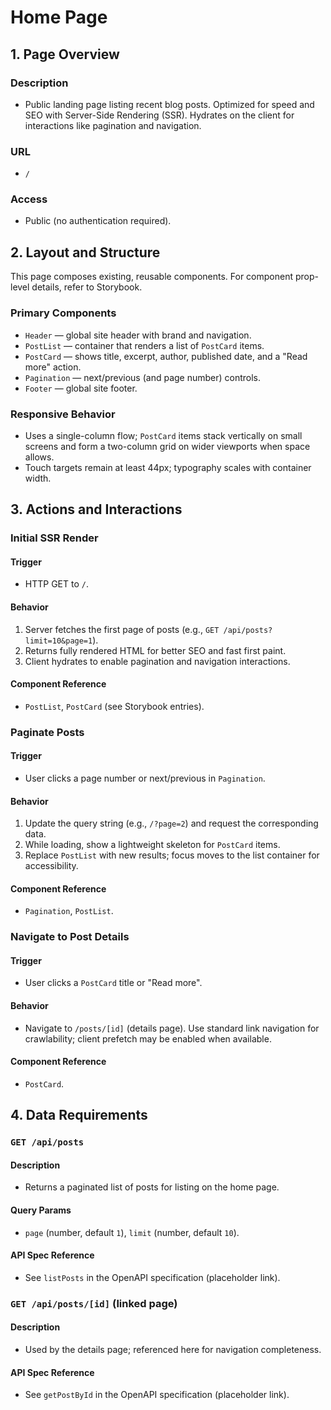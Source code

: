 # Home Page

## 1. Page Overview

### Description
- Public landing page listing recent blog posts. Optimized for speed and SEO with Server-Side Rendering (SSR). Hydrates on the client for interactions like pagination and navigation.

### URL
- `/`

### Access
- Public (no authentication required).

## 2. Layout and Structure

This page composes existing, reusable components. For component prop-level details, refer to Storybook.

### Primary Components
- `Header` — global site header with brand and navigation.
- `PostList` — container that renders a list of `PostCard` items.
- `PostCard` — shows title, excerpt, author, published date, and a "Read more" action.
- `Pagination` — next/previous (and page number) controls.
- `Footer` — global site footer.

### Responsive Behavior
- Uses a single-column flow; `PostCard` items stack vertically on small screens and form a two-column grid on wider viewports when space allows.
- Touch targets remain at least 44px; typography scales with container width.

## 3. Actions and Interactions

### Initial SSR Render

#### Trigger
- HTTP GET to `/`.

#### Behavior
1. Server fetches the first page of posts (e.g., `GET /api/posts?limit=10&page=1`).
2. Returns fully rendered HTML for better SEO and fast first paint.
3. Client hydrates to enable pagination and navigation interactions.

#### Component Reference
- `PostList`, `PostCard` (see Storybook entries).

### Paginate Posts

#### Trigger
- User clicks a page number or next/previous in `Pagination`.

#### Behavior
1. Update the query string (e.g., `/?page=2`) and request the corresponding data.
2. While loading, show a lightweight skeleton for `PostCard` items.
3. Replace `PostList` with new results; focus moves to the list container for accessibility.

#### Component Reference
- `Pagination`, `PostList`.

### Navigate to Post Details

#### Trigger
- User clicks a `PostCard` title or "Read more".

#### Behavior
- Navigate to `/posts/[id]` (details page). Use standard link navigation for crawlability; client prefetch may be enabled when available.

#### Component Reference
- `PostCard`.

## 4. Data Requirements

### `GET /api/posts`

#### Description
- Returns a paginated list of posts for listing on the home page.

#### Query Params
- `page` (number, default `1`), `limit` (number, default `10`).

#### API Spec Reference
- See `listPosts` in the OpenAPI specification (placeholder link).

### `GET /api/posts/[id]` (linked page)

#### Description
- Used by the details page; referenced here for navigation completeness.

#### API Spec Reference
- See `getPostById` in the OpenAPI specification (placeholder link).
